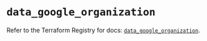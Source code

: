 # `data_google_organization`

Refer to the Terraform Registry for docs: [`data_google_organization`](https://registry.terraform.io/providers/hashicorp/google/5.39.0/docs/data-sources/organization).
